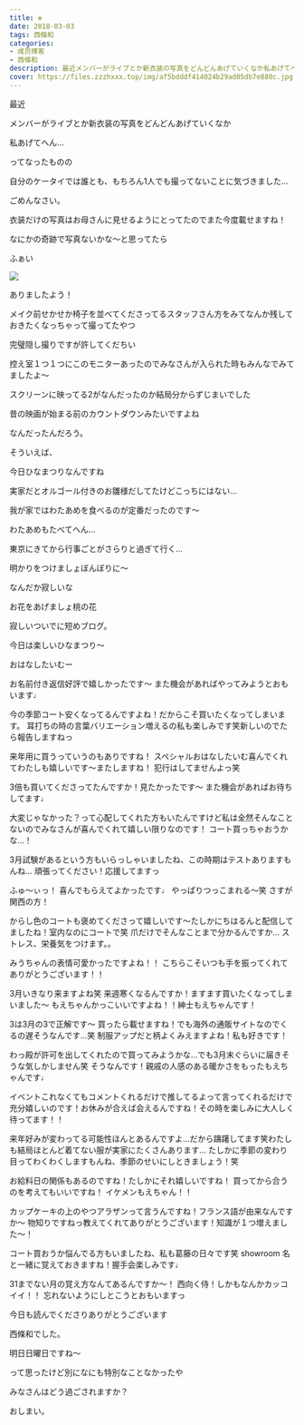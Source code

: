 ```yaml
---
title: ❁︎
date: 2018-03-03
tags: 西條和
categories: 
- 成员博客
- 西條和
description: 最近メンバーがライブとか新衣装の写真をどんどんあげていくなか私あげてへん…ってなったものの自分のケータイでは誰とも、もちろん1人でも...
cover: https://files.zzzhxxx.top/img/af5bdddf414024b29ad05db7e880c.jpg 
---
```






最近






メンバーがライブとか新衣装の写真をどんどんあげていくなか





私あげてへん…







ってなったものの







自分のケータイでは誰とも、もちろん1人でも撮ってないことに気づきました…






ごめんなさい。






衣装だけの写真はお母さんに見せるようにとってたのでまた今度載せますね！









なにかの奇跡で写真ないかな〜と思ってたら




ふぁい

![](https://files.zzzhxxx.top/img/af5bdddf414024b29ad05db7e880c.jpg)





ありましたよう！








メイク前せかせか椅子を並べてくださってるスタッフさん方をみてなんか残しておきたくなっちゃって撮ってたやつ









完璧隠し撮りですが許してくだちい







控え室１つ１つにこのモニターあったのでみなさんが入られた時もみんなでみてましたよ〜







スクリーンに映ってる2がなんだったのか結局分からずじまいでした








昔の映画が始まる前のカウントダウンみたいですよね







なんだったんだろう。







そういえば、




今日ひなまつりなんですね







実家だとオルゴール付きのお雛様だしてたけどこっちにはない…






我が家ではわたあめを食べるのが定番だったのです〜





わたあめもたべてへん…







東京にきてから行事ごとがさらりと過ぎて行く…






明かりをつけましょぼんぼりに〜






なんだか寂しいな




お花をあげましょ桃の花







寂しいついでに短めブログ。






今日は楽しいひなまつり〜






おはなしたいむー





お名前付き返信好評で嬉しかったです〜
また機会があればやってみようとおもいます♩




今の季節コート安くなってるんですよね！だからこそ買いたくなってしまいます。
耳打ちの時の言葉バリエーション増えるの私も楽しみです笑新しいのでたら報告しますねっ




来年用に買うっていうのもありですね！
スペシャルおはなしたいむ喜んでくれてわたしも嬉しいです〜またしますね！
犯行はしてませんよっ笑




3倍も買いてくださってたんですか！見たかったです〜
また機会があればお待ちしてます♩




大変じゃなかった？って心配してくれた方もいたんですけど私は全然そんなことないのでみなさんが喜んでくれて嬉しい限りなのです！
コート買っちゃおうかな…！





3月試験があるという方もいらっしゃいましたね、この時期はテストありますもんね…
頑張ってください！応援してますっ




ふゅ〜ぃっ！
喜んでもらえてよかったです♩
やっぱりつっこまれる〜笑
さすが関西の方！





からし色のコートも褒めてくださって嬉しいです〜たしかにちはるんと配信してましたね！室内なのにコートで笑
爪だけでそんなことまで分かるんですか…
ストレス、栄養気をつけます。。




みうちゃんの表情可愛かったですよね！！
こちらこそいつも手を振ってくれてありがとうございます！！



3月いきなり来ますよね笑
来週寒くなるんですか！ますます買いたくなってしまいました〜
もえちゃんかっこいいですよね！！紳士もえちゃんです！




3は3月の3で正解です〜
買ったら載せますね！でも海外の通販サイトなのでくるの遅そうなんです…笑
制服アップだと柄よくみえますよね！私も好きです！





わっ殿が許可を出してくれたので買ってみようかな…でも3月末ぐらいに届きそうな気しかしません笑
そうなんです！親戚の人感のある暖かさをもったもえちゃんです♩





イベントこれなくてもコメントくれるだけで推してるよって言ってくれるだけで充分嬉しいのです！お休みが合えば会えるんですね！その時を楽しみに大人しく待ってます！！





来年好みが変わってる可能性ほんとあるんですよ…だから躊躇してます笑わたしも結局ほとんど着てない服が実家にたくさんあります…
たしかに季節の変わり目ってわくわくしますもんね、季節のせいにしときましょう！笑





お給料日の関係もあるのですね！たしかにそれ嬉しいですね！
買ってから合うのを考えてもいいですね！
イケメンもえちゃん！！




カップケーキの上のやつアラザンって言うんですね！フランス語が由来なんですか〜
物知りですねっ教えてくれてありがとうございます！知識が１つ増えました〜！





コート買おうか悩んでる方もいましたね、私も葛藤の日々です笑
showroom 名と一緒に覚えておきますね！握手会楽しみです♩



31までない月の覚え方なんてあるんですか〜！
西向く侍！しかもなんかカッコイイ！！
忘れないようにしとこうとおもいますっ





今日も読んでくださりありがとうございます




西條和でした。




明日日曜日ですね〜






って思ったけど別になにも特別なことなかったや





みなさんはどう過ごされますか？









おしまい。


